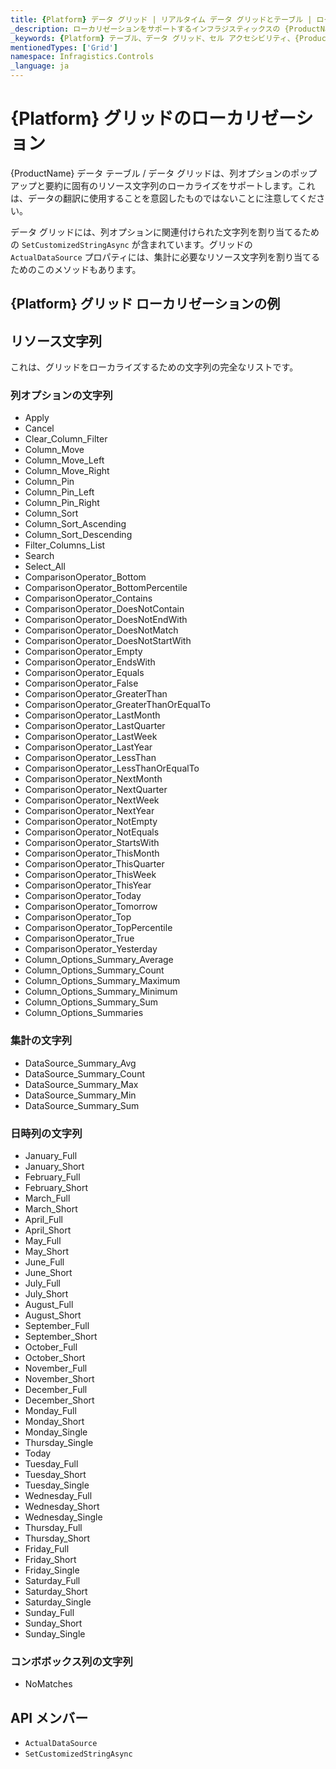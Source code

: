 ```yaml
---
title: {Platform} データ グリッド | リアルタイム データ グリッドとテーブル | ローカリゼーション | インフラジスティックス
_description: ローカリゼーションをサポートするインフラジスティックスの {ProductName} データ テーブルとグリッドを試しましょう。{ProductName} テーブルのチュートリアルをご覧ください。
_keywords: {Platform} テーブル、データ グリッド、セル アクセシビリティ、{ProductName}、インフラジスティック
mentionedTypes: ['Grid']
namespace: Infragistics.Controls
_language: ja
---
```


# {Platform} グリッドのローカリゼーション

{ProductName} データ テーブル / データ グリッドは、列オプションのポップアップと要約に固有のリソース文字列のローカライズをサポートします。これは、データの翻訳に使用することを意図したものではないことに注意してください。

<!-- Blazor -->
データ グリッドには、列オプションに関連付けられた文字列を割り当てるための `SetCustomizedStringAsync` が含まれています。グリッドの `ActualDataSource` プロパティには、集計に必要なリソース文字列を割り当てるためのこのメソッドもあります。
<!-- end: Blazor -->

## {Platform} グリッド ローカリゼーションの例

<code-view style="height: 600px"
    data-demos-base-url="{environment:dvDemosBaseUrl}"
    iframe-src="{environment:dvDemosBaseUrl}/grids/data-grid-localization"
    alt="{Platform} グリッド ローカリゼーションの例"
    github-src="grids/data-grid/localization">
</code-view>

<div class="divider--half"></div>

## リソース文字列

これは、グリッドをローカライズするための文字列の完全なリストです。

### 列オプションの文字列

- Apply
- Cancel
- Clear_Column_Filter
- Column_Move
- Column_Move_Left
- Column_Move_Right
- Column_Pin
- Column_Pin_Left
- Column_Pin_Right
- Column_Sort
- Column_Sort_Ascending
- Column_Sort_Descending
- Filter_Columns_List
- Search
- Select_All
- ComparisonOperator_Bottom
- ComparisonOperator_BottomPercentile
- ComparisonOperator_Contains
- ComparisonOperator_DoesNotContain
- ComparisonOperator_DoesNotEndWith
- ComparisonOperator_DoesNotMatch
- ComparisonOperator_DoesNotStartWith
- ComparisonOperator_Empty
- ComparisonOperator_EndsWith
- ComparisonOperator_Equals
- ComparisonOperator_False
- ComparisonOperator_GreaterThan
- ComparisonOperator_GreaterThanOrEqualTo
- ComparisonOperator_LastMonth
- ComparisonOperator_LastQuarter
- ComparisonOperator_LastWeek
- ComparisonOperator_LastYear
- ComparisonOperator_LessThan
- ComparisonOperator_LessThanOrEqualTo
- ComparisonOperator_NextMonth
- ComparisonOperator_NextQuarter
- ComparisonOperator_NextWeek
- ComparisonOperator_NextYear
- ComparisonOperator_NotEmpty
- ComparisonOperator_NotEquals
- ComparisonOperator_StartsWith
- ComparisonOperator_ThisMonth
- ComparisonOperator_ThisQuarter
- ComparisonOperator_ThisWeek
- ComparisonOperator_ThisYear
- ComparisonOperator_Today
- ComparisonOperator_Tomorrow
- ComparisonOperator_Top
- ComparisonOperator_TopPercentile
- ComparisonOperator_True
- ComparisonOperator_Yesterday
- Column_Options_Summary_Average
- Column_Options_Summary_Count
- Column_Options_Summary_Maximum
- Column_Options_Summary_Minimum
- Column_Options_Summary_Sum
- Column_Options_Summaries

### 集計の文字列

- DataSource_Summary_Avg
- DataSource_Summary_Count
- DataSource_Summary_Max
- DataSource_Summary_Min
- DataSource_Summary_Sum

<!-- React, WebComponents -->
### 日時列の文字列

- January_Full
- January_Short
- February_Full
- February_Short
- March_Full
- March_Short
- April_Full
- April_Short
- May_Full
- May_Short
- June_Full
- June_Short
- July_Full
- July_Short
- August_Full
- August_Short
- September_Full
- September_Short
- October_Full
- October_Short
- November_Full
- November_Short
- December_Full
- December_Short
- Monday_Full
- Monday_Short
- Monday_Single
- Thursday_Single
- Today
- Tuesday_Full
- Tuesday_Short
- Tuesday_Single
- Wednesday_Full
- Wednesday_Short
- Wednesday_Single
- Thursday_Full
- Thursday_Short
- Friday_Full
- Friday_Short
- Friday_Single
- Saturday_Full
- Saturday_Short
- Saturday_Single
- Sunday_Full
- Sunday_Short
- Sunday_Single

### コンボボックス列の文字列

- NoMatches
<!-- end: React, WebComponents -->

## API メンバー

 - `ActualDataSource`
 - `SetCustomizedStringAsync`